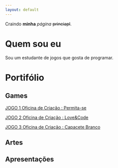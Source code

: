 ```yaml
---
layout: default
---
```


Craindo **minha** _página_ ~~princiapl~~.

# Quem sou eu

Sou um estudante de jogos que gosta de programar.

# Portifólio

## Games

[JOGO 1 Oficina de Criação : Permita-se](https://zevictor.github.io/Permita-se/)

[JOGO 2 Oficina de Criação : Love&Code](https://zevictor.github.io/Love&Code/)

[JOGO 3 Oficina de Criação : Capacete Branco](https://zevictor.github.io/CapWhite/)

## Artes
 
## Apresentações

